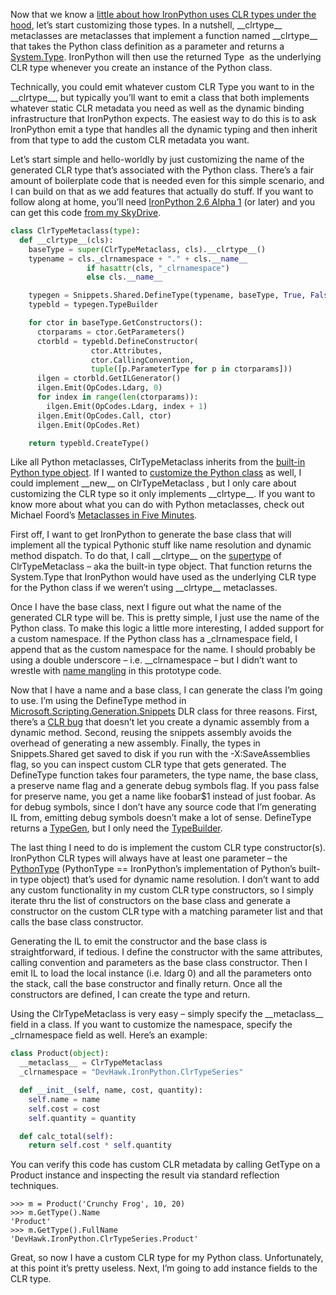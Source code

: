Now that we know a [little about how IronPython uses CLR types under the
hood](http://devhawk.net/2009/04/21/__clrtype__-metaclasses-ironpython-classes-under-the-hood/),
let’s start customizing those types. In a nutshell, \_\_clrtype\_\_
metaclasses are metaclasses that implement a function named
\_\_clrtype\_\_ that takes the Python class definition as a parameter
and returns a
[System.Type](http://msdn.microsoft.com/library/system.type.aspx).
IronPython will then use the returned Type  as the underlying CLR type
whenever you create an instance of the Python class.

Technically, you could emit whatever custom CLR Type you want to in the
\_\_clrtype\_\_, but typically you’ll want to emit a class that both
implements whatever static CLR metadata you need as well as the dynamic
binding infrastructure that IronPython expects. The easiest way to do
this is to ask IronPython emit a type that handles all the dynamic
typing and then inherit from that type to add the custom CLR metadata
you want.

Let’s start simple and hello-worldly by just customizing the name of the
generated CLR type that’s associated with the Python class. There’s a
fair amount of boilerplate code that is needed even for this simple
scenario, and I can build on that as we add features that actually do
stuff. If you want to follow along at home, you’ll need [IronPython 2.6
Alpha
1](http://ironpython.codeplex.com/Release/ProjectReleases.aspx?ReleaseId=22982)
(or later) and you can get this code [from my
SkyDrive](http://cid-0d9bc809858885a4.skydrive.live.com/browse.aspx/DevHawk%20Content/IronPython%20Stuff/%7C_%7C_clrtype%7C_%7C_).

``` python
class ClrTypeMetaclass(type):
  def __clrtype__(cls):
    baseType = super(ClrTypeMetaclass, cls).__clrtype__()
    typename = cls._clrnamespace + "." + cls.__name__
                 if hasattr(cls, "_clrnamespace")
                 else cls.__name__

    typegen = Snippets.Shared.DefineType(typename, baseType, True, False)
    typebld = typegen.TypeBuilder

    for ctor in baseType.GetConstructors():
      ctorparams = ctor.GetParameters()
      ctorbld = typebld.DefineConstructor(
                  ctor.Attributes,
                  ctor.CallingConvention,
                  tuple([p.ParameterType for p in ctorparams]))
      ilgen = ctorbld.GetILGenerator()
      ilgen.Emit(OpCodes.Ldarg, 0)
      for index in range(len(ctorparams)):
        ilgen.Emit(OpCodes.Ldarg, index + 1)
      ilgen.Emit(OpCodes.Call, ctor)
      ilgen.Emit(OpCodes.Ret)

    return typebld.CreateType()
```

Like all Python metaclasses, ClrTypeMetaclass inherits from the
[built-in Python type
object](http://docs.python.org/library/stdtypes.html#type-objects). If I
wanted to [customize the Python
class](http://docs.python.org/reference/datamodel.html#customizing-class-creation)
as well, I could implement \_\_new\_\_ on ClrTypeMetaclass , but I only
care about customizing the CLR type so it only implements
\_\_clrtype\_\_. If you want to know more about what you can do with
Python metaclasses, check out Michael Foord’s [Metaclasses in Five
Minutes](http://www.voidspace.org.uk/python/articles/five-minutes.shtml).

First off, I want to get IronPython to generate the base class that will
implement all the typical Pythonic stuff like name resolution and
dynamic method dispatch. To do that, I call \_\_clrtype\_\_ on the
[supertype](http://docs.python.org/library/functions.html#super) of
ClrTypeMetaclass – aka the built-in type object. That function returns
the System.Type that IronPython would have used as the underlying CLR
type for the Python class if we weren’t using \_\_clrtype\_\_
metaclasses.

Once I have the base class, next I figure out what the name of the
generated CLR type will be. This is pretty simple, I just use the name
of the Python class. To make this logic a little more interesting, I
added support for a custom namespace. If the Python class has a
\_clrnamespace field, I append that as the custom namespace for the
name. I should probably be using a double underscore – i.e.
\_\_clrnamespace – but I didn’t want to wrestle with [name
mangling](http://docs.python.org/tutorial/classes.html#private-variables)
in this prototype code.

Now that I have a name and a base class, I can generate the class I’m
going to use. I’m using the DefineType method in
[Microsoft.Scripting.Generation.Snippets](http://ironpython.codeplex.com/SourceControl/changeset/view/49291#760277)
DLR class for three reasons. First, there’s a [CLR
bug](http://www.mail-archive.com/users@lists.ironpython.com/msg08702.html)
that doesn’t let you create a dynamic assembly from a dynamic method.
Second, reusing the snippets assembly avoids the overhead of generating
a new assembly. Finally, the types in Snippets.Shared get saved to disk
if you run with the -X:SaveAssemblies flag, so you can inspect custom
CLR type that gets generated. The DefineType function takes four
parameters, the type name, the base class, a preserve name flag and a
generate debug symbols flag. If you pass false for preserve name, you
get a name like foobar\$1 instead of just foobar. As for debug symbols,
since I don’t have any source code that I’m generating IL from, emitting
debug symbols doesn’t make a lot of sense. DefineType returns a
[TypeGen](http://ironpython.codeplex.com/SourceControl/changeset/view/49291#760661),
but I only need the
[TypeBuilder](http://msdn.microsoft.com/library/system.reflection.emit.typebuilder.aspx).

The last thing I need to do is implement the custom CLR type
constructor(s). IronPython CLR types will always have at least one
parameter – the
[PythonType](http://ironpython.codeplex.com/SourceControl/changeset/view/49291#384570)
(PythonType == IronPython’s implementation of Python’s built-in type
object) that’s used for dynamic name resolution. I don’t want to add any
custom functionality in my custom CLR type constructors, so I simply
iterate thru the list of constructors on the base class and generate a
constructor on the custom CLR type with a matching parameter list and
that calls the base class constructor. 

Generating the IL to emit the constructor and the base class is
straightforward, if tedious. I define the constructor with the same
attributes, calling convention and parameters as the base class
constructor. Then I emit IL to load the local instance (i.e. ldarg 0)
and all the parameters onto the stack, call the base constructor and
finally return. Once all the constructors are defined, I can create the
type and return.

Using the ClrTypeMetaclass is very easy – simply specify the
\_\_metaclass\_\_ field in a class. If you want to customize the
namespace, specify the \_clrnamespace field as well. Here’s an example:

``` python
class Product(object):
  __metaclass__ = ClrTypeMetaclass
  _clrnamespace = "DevHawk.IronPython.ClrTypeSeries"

  def __init__(self, name, cost, quantity):
    self.name = name
    self.cost = cost
    self.quantity = quantity

  def calc_total(self):
    return self.cost * self.quantity
```

You can verify this code has custom CLR metadata by calling GetType on a
Product instance and inspecting the result via standard reflection
techniques.

```
>>> m = Product('Crunchy Frog', 10, 20)
>>> m.GetType().Name
'Product'
>>> m.GetType().FullName
'DevHawk.IronPython.ClrTypeSeries.Product'
```

Great, so now I have a custom CLR type for my Python class.
Unfortunately, at this point it’s pretty useless. Next, I’m going to add
instance fields to the CLR type.
